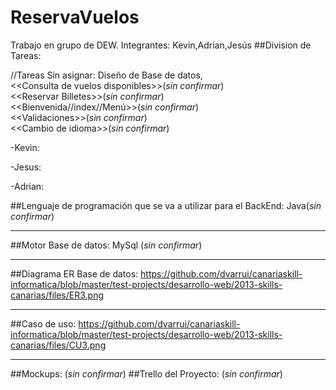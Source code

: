 # ReservaVuelos
Trabajo en grupo de DEW. Integrantes: Kevin,Adrian,Jesús
##Division de Tareas:

//Tareas Sin asignar: Diseño de Base de datos, 
<br><\<Consulta de vuelos disponibles>>(*sin confirmar*)
<br><\<Reservar Billetes>>(*sin confirmar*)
<br><\<Bienvenida//index//Menú>>(*sin confirmar*)
<br><\<Validaciones>>(*sin confirmar*)
<br><\<Cambio de idioma>>(*sin confirmar*)

-Kevin:

-Jesus:

-Adrian:

##Lenguaje de programación que se va a utilizar para el BackEnd: Java(*sin confirmar*)

-------------------------------------------------------------------------------------------------------

##Motor Base de datos: MySql (*sin confirmar*)

--------------------------------------------------------------------------------------------------------

##Diagrama ER Base de datos: https://github.com/dvarrui/canariaskill-informatica/blob/master/test-projects/desarrollo-web/2013-skills-canarias/files/ER3.png

--------------------------------------------------------------------------------------------------------

##Caso de uso: https://github.com/dvarrui/canariaskill-informatica/blob/master/test-projects/desarrollo-web/2013-skills-canarias/files/CU3.png


---------------------------------------------------------------------------------------------------------

##Mockups: (*sin confirmar*)
##Trello del Proyecto: (*sin confirmar*)


